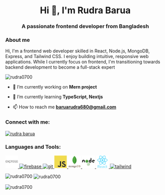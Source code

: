 <h1 align="center">Hi 👋, I'm Rudra Barua</h1>
<h3 align="center">A passionate frontend developer from Bangladesh</h3>
<h3 align="left">About me</h3>
<p align="left">Hi, I'm a frontend web developer skilled in React, Node.js, MongoDB, Express, and Tailwind CSS. I enjoy building intuitive, responsive web applications. While I currently focus on frontend, I'm transitioning towards backend development to become a full-stack expert</p>

<p align="left"> <img src="https://komarev.com/ghpvc/?username=rudra0700&label=Profile%20views&color=0e75b6&style=flat" alt="rudra0700" /> </p>

- 🔭 I’m currently working on **Mern project**

- 🌱 I’m currently learning **TypeScript, Nextjs**

- 📫 How to reach me **baruarudra680@gmail.com**

<h3 align="left">Connect with me:</h3>
<p align="left">
<a href="https://fb.com/rudra barua" target="blank"><img align="center" src="https://raw.githubusercontent.com/rahuldkjain/github-profile-readme-generator/master/src/images/icons/Social/facebook.svg" alt="rudra barua" height="30" width="40" /></a>
</p>

<h3 align="left">Languages and Tools:</h3>
<p align="left"> <a href="https://expressjs.com" target="_blank" rel="noreferrer"> <img src="https://raw.githubusercontent.com/devicons/devicon/master/icons/express/express-original-wordmark.svg" alt="express" width="40" height="40"/> </a> <a href="https://firebase.google.com/" target="_blank" rel="noreferrer"> <img src="https://www.vectorlogo.zone/logos/firebase/firebase-icon.svg" alt="firebase" width="40" height="40"/> </a> <a href="https://git-scm.com/" target="_blank" rel="noreferrer"> <img src="https://www.vectorlogo.zone/logos/git-scm/git-scm-icon.svg" alt="git" width="40" height="40"/> </a> <a href="https://developer.mozilla.org/en-US/docs/Web/JavaScript" target="_blank" rel="noreferrer"> <img src="https://raw.githubusercontent.com/devicons/devicon/master/icons/javascript/javascript-original.svg" alt="javascript" width="40" height="40"/> </a> <a href="https://www.mongodb.com/" target="_blank" rel="noreferrer"> <img src="https://raw.githubusercontent.com/devicons/devicon/master/icons/mongodb/mongodb-original-wordmark.svg" alt="mongodb" width="40" height="40"/> </a> <a href="https://nodejs.org" target="_blank" rel="noreferrer"> <img src="https://raw.githubusercontent.com/devicons/devicon/master/icons/nodejs/nodejs-original-wordmark.svg" alt="nodejs" width="40" height="40"/> </a> <a href="https://reactjs.org/" target="_blank" rel="noreferrer"> <img src="https://raw.githubusercontent.com/devicons/devicon/master/icons/react/react-original-wordmark.svg" alt="react" width="40" height="40"/> </a> <a href="https://tailwindcss.com/" target="_blank" rel="noreferrer"> <img src="https://www.vectorlogo.zone/logos/tailwindcss/tailwindcss-icon.svg" alt="tailwind" width="40" height="40"/> </a> </p>

<p><img align="left" src="https://github-readme-stats.vercel.app/api/top-langs?username=rudra0700&show_icons=true&locale=en&layout=compact" alt="rudra0700" /></p>

<p>&nbsp;<img align="center" src="https://github-readme-stats.vercel.app/api?username=rudra0700&show_icons=true&locale=en" alt="rudra0700" /></p>

<p><img align="center" src="https://github-readme-streak-stats.herokuapp.com/?user=rudra0700&" alt="rudra0700" /></p>

